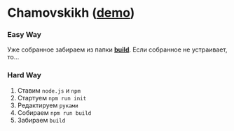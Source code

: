 # Chamovskikh ([demo](https://rawgit.com/xiiivii/ch/master/build/index.html))

### Easy Way
Уже собранное забираем из папки **[build](https://github.com/xiiivii/ch/tree/master/build)**. 
Если собранное не устраивает, то...

### Hard Way
1. Ставим `node.js` и `npm`
2. Стартуем `npm run init`
3. Редактируем `руками`
4. Собираем `npm run build`
5. Забираем `build`
